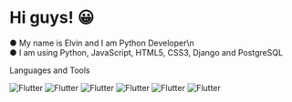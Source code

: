 # Hi guys! 😀

● My name is Elvin and I am Python Developer\n
<br />
● I am using Python, JavaScript, HTML5, CSS3, Django and PostgreSQL

Languages and Tools

![Flutter](https://img.shields.io/badge/HTML5-black?style=for-the-badge&logo=html5)
![Flutter](https://img.shields.io/badge/CSS3-black?style=for-the-badge&logo=css3)
![Flutter](https://img.shields.io/badge/JavaScript-black?style=for-the-badge&logo=javascript)
![Flutter](https://img.shields.io/badge/Python-black?style=for-the-badge&logo=python)
![Flutter](https://img.shields.io/badge/PostgreSQL-black?style=for-the-badge&logo=postgresql)
![Flutter](https://img.shields.io/badge/Django-black?style=for-the-badge&logo=django)
